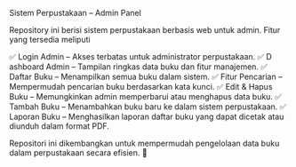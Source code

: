 Sistem Perpustakaan – Admin Panel

Repository ini berisi sistem perpustakaan berbasis web untuk admin. Fitur yang tersedia meliputi

✅ Login Admin – Akses terbatas untuk administrator perpustakaan.
✅ D ashboard Admin – Tampilan ringkas data buku dan fitur manajemen.
✅ Daftar Buku – Menampilkan semua buku dalam sistem.
✅ Fitur Pencarian – Mempermudah pencarian buku berdasarkan kata kunci.
✅ Edit & Hapus Buku – Memungkinkan admin memperbarui atau menghapus data buku.
✅ Tambah Buku – Menambahkan buku baru ke dalam sistem perpustakaan.
✅ Laporan Buku – Menghasilkan laporan daftar buku yang dapat dicetak atau diunduh dalam format PDF.

Repositori ini dikembangkan untuk mempermudah pengelolaan data buku dalam perpustakaan secara efisien. 🚀
